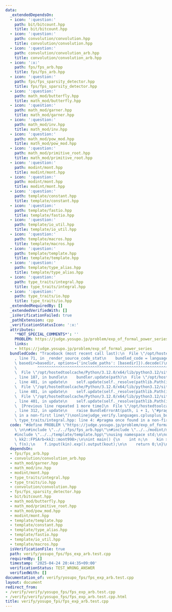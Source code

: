```yaml
---
data:
  _extendedDependsOn:
  - icon: ':question:'
    path: bit/bitcount.hpp
    title: bit/bitcount.hpp
  - icon: ':question:'
    path: convolution/convolution.hpp
    title: convolution/convolution.hpp
  - icon: ':question:'
    path: convolution/convolution_arb.hpp
    title: convolution/convolution_arb.hpp
  - icon: ':x:'
    path: fps/fps_arb.hpp
    title: fps/fps_arb.hpp
  - icon: ':question:'
    path: fps/fps_sparsity_detector.hpp
    title: fps/fps_sparsity_detector.hpp
  - icon: ':question:'
    path: math_mod/butterfly.hpp
    title: math_mod/butterfly.hpp
  - icon: ':question:'
    path: math_mod/garner.hpp
    title: math_mod/garner.hpp
  - icon: ':question:'
    path: math_mod/inv.hpp
    title: math_mod/inv.hpp
  - icon: ':question:'
    path: math_mod/pow_mod.hpp
    title: math_mod/pow_mod.hpp
  - icon: ':question:'
    path: math_mod/primitive_root.hpp
    title: math_mod/primitive_root.hpp
  - icon: ':question:'
    path: modint/mont.hpp
    title: modint/mont.hpp
  - icon: ':question:'
    path: modint/mont.hpp
    title: modint/mont.hpp
  - icon: ':question:'
    path: template/constant.hpp
    title: template/constant.hpp
  - icon: ':question:'
    path: template/fastio.hpp
    title: template/fastio.hpp
  - icon: ':question:'
    path: template/io_util.hpp
    title: template/io_util.hpp
  - icon: ':question:'
    path: template/macros.hpp
    title: template/macros.hpp
  - icon: ':question:'
    path: template/template.hpp
    title: template/template.hpp
  - icon: ':question:'
    path: template/type_alias.hpp
    title: template/type_alias.hpp
  - icon: ':question:'
    path: type_traits/integral.hpp
    title: type_traits/integral.hpp
  - icon: ':question:'
    path: type_traits/io.hpp
    title: type_traits/io.hpp
  _extendedRequiredBy: []
  _extendedVerifiedWith: []
  _isVerificationFailed: true
  _pathExtension: cpp
  _verificationStatusIcon: ':x:'
  attributes:
    '*NOT_SPECIAL_COMMENTS*': ''
    PROBLEM: https://judge.yosupo.jp/problem/exp_of_formal_power_series
    links:
    - https://judge.yosupo.jp/problem/exp_of_formal_power_series
  bundledCode: "Traceback (most recent call last):\n  File \"/opt/hostedtoolcache/Python/3.12.0/x64/lib/python3.12/site-packages/onlinejudge_verify/documentation/build.py\"\
    , line 71, in _render_source_code_stat\n    bundled_code = language.bundle(stat.path,\
    \ basedir=basedir, options={'include_paths': [basedir]}).decode()\n          \
    \         ^^^^^^^^^^^^^^^^^^^^^^^^^^^^^^^^^^^^^^^^^^^^^^^^^^^^^^^^^^^^^^^^^^^^^^^^^^^^^^^^^\n\
    \  File \"/opt/hostedtoolcache/Python/3.12.0/x64/lib/python3.12/site-packages/onlinejudge_verify/languages/cplusplus.py\"\
    , line 187, in bundle\n    bundler.update(path)\n  File \"/opt/hostedtoolcache/Python/3.12.0/x64/lib/python3.12/site-packages/onlinejudge_verify/languages/cplusplus_bundle.py\"\
    , line 401, in update\n    self.update(self._resolve(pathlib.Path(included), included_from=path))\n\
    \  File \"/opt/hostedtoolcache/Python/3.12.0/x64/lib/python3.12/site-packages/onlinejudge_verify/languages/cplusplus_bundle.py\"\
    , line 401, in update\n    self.update(self._resolve(pathlib.Path(included), included_from=path))\n\
    \  File \"/opt/hostedtoolcache/Python/3.12.0/x64/lib/python3.12/site-packages/onlinejudge_verify/languages/cplusplus_bundle.py\"\
    , line 401, in update\n    self.update(self._resolve(pathlib.Path(included), included_from=path))\n\
    \  [Previous line repeated 1 more time]\n  File \"/opt/hostedtoolcache/Python/3.12.0/x64/lib/python3.12/site-packages/onlinejudge_verify/languages/cplusplus_bundle.py\"\
    , line 312, in update\n    raise BundleErrorAt(path, i + 1, \"#pragma once found\
    \ in a non-first line\")\nonlinejudge_verify.languages.cplusplus_bundle.BundleErrorAt:\
    \ type_traits/integral.hpp: line 4: #pragma once found in a non-first line\n"
  code: "#define PROBLEM \"https://judge.yosupo.jp/problem/exp_of_formal_power_series\"\
    \ \n\n#include \"../../fps/fps_arb.hpp\"\n#include \"../../modint/mont.hpp\"\n\
    #include \"../../template/template.hpp\"\nusing namespace std;\n\nusing FPS =\
    \ kk2::FPSArb<kk2::mont998>;\n\nint main() {\n    int n;\n    kin >> n;\n    FPS\
    \ f(n);\n    f.input(kin).exp().output(kout);\n\n    return 0;\n}\n"
  dependsOn:
  - fps/fps_arb.hpp
  - convolution/convolution_arb.hpp
  - math_mod/garner.hpp
  - math_mod/inv.hpp
  - modint/mont.hpp
  - type_traits/integral.hpp
  - type_traits/io.hpp
  - convolution/convolution.hpp
  - fps/fps_sparsity_detector.hpp
  - bit/bitcount.hpp
  - math_mod/butterfly.hpp
  - math_mod/primitive_root.hpp
  - math_mod/pow_mod.hpp
  - modint/mont.hpp
  - template/template.hpp
  - template/constant.hpp
  - template/type_alias.hpp
  - template/fastio.hpp
  - template/io_util.hpp
  - template/macros.hpp
  isVerificationFile: true
  path: verify/yosupo_fps/fps_exp_arb.test.cpp
  requiredBy: []
  timestamp: '2025-04-24 20:44:35+09:00'
  verificationStatus: TEST_WRONG_ANSWER
  verifiedWith: []
documentation_of: verify/yosupo_fps/fps_exp_arb.test.cpp
layout: document
redirect_from:
- /verify/verify/yosupo_fps/fps_exp_arb.test.cpp
- /verify/verify/yosupo_fps/fps_exp_arb.test.cpp.html
title: verify/yosupo_fps/fps_exp_arb.test.cpp
---
```

